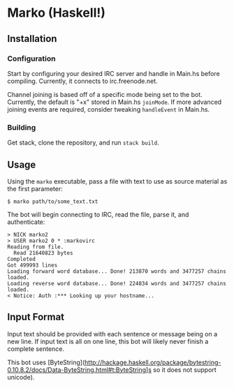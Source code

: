 # Marko (Haskell!)
## Installation
### Configuration
Start by configuring your desired IRC server and handle in Main.hs before compiling. Currently, it connects to irc.freenode.net.

Channel joining is based off of a specific mode being set to the bot. Currently, the default is "+x" stored in Main.hs `joinMode`. If more advanced joining events are required, consider tweaking `handleEvent` in Main.hs.

### Building
Get stack, clone the repository, and run `stack build`.

## Usage
Using the `marko` executable, pass a file with text to use as source material as the first parameter:

```
$ marko path/to/some_text.txt
```

The bot will begin connecting to IRC, read the file, parse it, and authenticate:

```
> NICK marko2
> USER marko2 0 * :markovirc
Reading from file.
  Read 21640823 bytes
Completed
Got 499993 lines
Loading forward word database... Done! 213870 words and 3477257 chains loaded.
Loading reverse word database... Done! 224834 words and 3477257 chains loaded.
< Notice: Auth :*** Looking up your hostname...
```

## Input Format
Input text should be provided with each sentence or message being on a new line. If input text is all on one line, this bot will likely never finish a complete sentence.

This bot uses [ByteString](http://hackage.haskell.org/package/bytestring-0.10.8.2/docs/Data-ByteString.html#t:ByteString]s so it does not support unicode).


